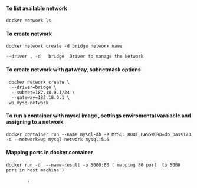 
#### To list available network 

```
docker network ls
```
#### To create network
```
docker network create -d bridge network name

--driver , -d	bridge	Driver to manage the Network
```
#### To create network with gatweay, subnetmask options 
```
 docker network create \
  --driver=bridge \
  --subnet=182.18.0.1/24 \
  --gateway=182.18.0.1 \
 wp_mysq-network
 ```
 #### To run a container with mysql image , settings enviromental varaiable and assigning to a network
 
 ```
 docker container run --name mysql-db -e MYSQL_ROOT_PASSWORD=db_pass123 -d --network=wp-mysql-network mysql:5.6
 
 ```
 #### Mapping ports in docker container
 ```
 docker run -d  --name-result -p 5000:80 ( mapping 80 port  to 5000  port in host machine )
 ```









 
 





            

            .
           





